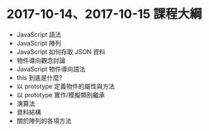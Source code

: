 # 2017-10-14、2017-10-15 課程大綱
- JavaScript 語法
- JavaScript 陣列
- JavaScript 如何存取 JSON 資料
- 物件導向觀念討論
- JavaScript 物件導向語法
- this 到底是什麼?
- 以 prototype 定義物件的屬性與方法
- 以 prototype 實作/模擬類別繼承
- 演算法
- 資料結構
- 關於陣列的各項方法